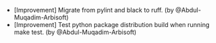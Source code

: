 - [Improvement] Migrate from pylint and black to ruff. (by @Abdul-Muqadim-Arbisoft)
- [Improvement] Test python package distribution build when running make test. (by @Abdul-Muqadim-Arbisoft)